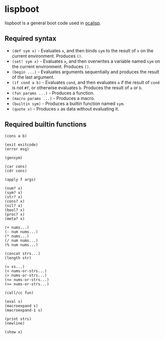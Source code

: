 lispboot
========

lispboot is a general boot code used in [ocalisp](https://github.com/yubrot/ocalisp).

## Required syntax

* `(def sym x)` - Evaluates `x`, and then binds `sym` to the result of `x` on the current environment. Produces `()`.
* `(set! sym x)` - Evaluates `x`, and then overwrites a variable named `sym` on the current environment. Produces `()`.
* `(begin ...)` - Evaluates arguments sequentially and produces the result of the last argument.
* `(if cond a b)` - Evaluates `cond`, and then evaluates `a` if the result of `cond` is not `#f`, or otherwise evaluates `b`. Produces the result of `a` or `b`.
* `(fun params ...)` - Produces a function.
* `(macro params ...)` - Produces a macro.
* `(builtin sym)` - Produces a builtin function named `sym`.
* `(quote x)` - Produces `x` as data without evaluating it.

## Required builtin functions

```
(cons a b)

(exit exitcode)
(error msg)

(gensym)

(car cons)
(cdr cons)

(apply f args)

(num? x)
(sym? x)
(str? x)
(cons? x)
(nil? x)
(bool? x)
(proc? x)
(meta? x)

(+ nums...)
(- num nums...)
(* nums...)
(/ num nums...)
(% num nums...)

(concat strs...)
(length str)

(= xs...)
(< nums-or-strs...)
(> nums-or-strs...)
(<= nums-or-strs...)
(>= nums-or-strs...)

(call/cc fun)

(eval s)
(macroexpand s)
(macroexpand-1 s)

(print strs)
(newline)

(show x)
```


